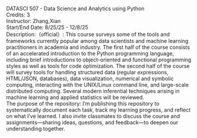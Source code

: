   DATASCI 507 - Data Science and Analytics using Python<br>
  Credits: 3<br>
  Instructor: Zhang,Xian<br>
  Start/End Date: 8/25/25 - 12/8/25<br>
  Description:（official）: This course surveys some of the tools and frameworks currently popular among data scientists and machine learning practitioners in academia and industry. The first half of the course consists of an accelerated introduction to the Python programming language, including brief introductions to object-oriented and functional programming styles as well as tools for code optimization. The second half of the course will survey tools for handling structured data (regular expressions, HTML/JSON, databases), data visualization, numerical and symbolic computing, interacting with the UNIX/Linux command line, and large-scale distributed computing. Several modern inferential techniques arising in machine learning and applied statistics will be reviewed.<br>
  The purpose of the repository: I’m publishing this repository to systematically document each task, track my learning progress, and reflect on what I’ve learned. I also invite classmates to discuss the course and assignments—sharing ideas, questions, and feedback—to deepen our understanding together.<br>
